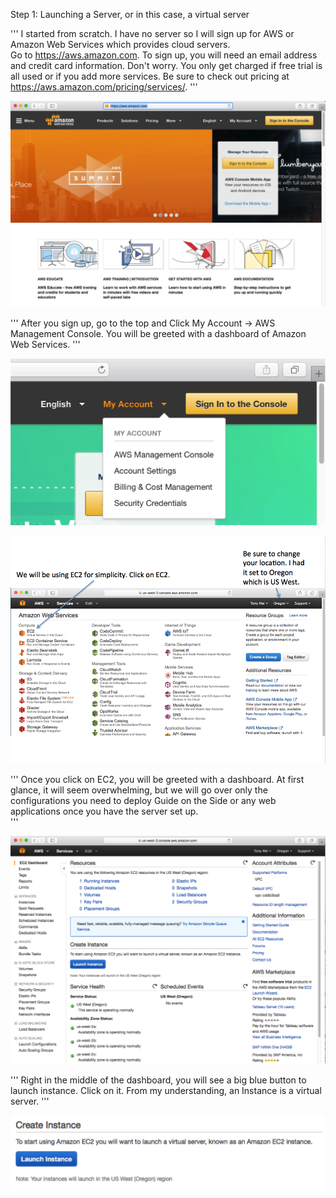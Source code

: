 Step 1: Launching a Server, or in this case, a virtual server

'''
I started from scratch. I have no server so I will sign up for AWS or Amazon Web Services which provides cloud servers.  
Go to https://aws.amazon.com. To sign up, you will need an email address and credit card information. Don't worry. You only get charged if free trial is all used or if you add more services. Be sure to check out pricing at https://aws.amazon.com/pricing/services/. 
'''

![alt tag](https://github.com/TonyMeiDeveloper/GuideOnTheSide/blob/master/GuidePictures/AWS.png)

'''
After you sign up, go to the top and Click My Account -> AWS Management Console. You will be greeted with a dashboard of Amazon Web Services.
'''

![alt tag](https://github.com/TonyMeiDeveloper/GuideOnTheSide/blob/master/GuidePictures/Dashboard1.png)


![alt tag](https://github.com/TonyMeiDeveloper/GuideOnTheSide/blob/master/GuidePictures/Dashboard2.png)

'''
Once you click on EC2, you will be greeted with a dashboard. At first glance, it will seem overwhelming, but we will go over only the configurations you need to deploy Guide on the Side or any web applications once you have the server set up.    
'''

![alt tag](https://github.com/TonyMeiDeveloper/GuideOnTheSide/blob/master/GuidePictures/CreateInstance1.png)   

'''
Right in the middle of the dashboard, you will see a big blue button to launch instance. Click on it. From my understanding, an Instance is a virtual server. 
'''

![alt tag](https://github.com/TonyMeiDeveloper/GuideOnTheSide/blob/master/GuidePictures/CreateInstance2.png)






